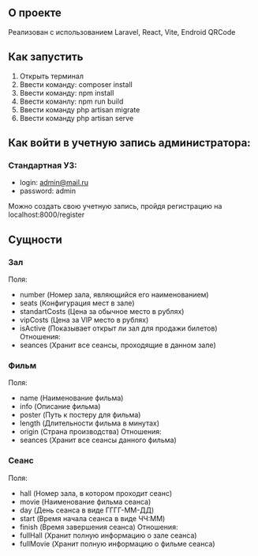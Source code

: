 ## О проекте

Реализован с использованием Laravel, React, Vite, Endroid QRCode

## Как запустить

1. Открыть терминал
2. Ввести команду: composer install
3. Ввести команду: npm install
4. Ввести команлу: npm run build
5. Ввести команду php artisan migrate
6. Ввести команду php artisan serve

## Как войти в учетную запись администратора:
### Стандартная УЗ:
* login: admin@mail.ru
* password: admin

Можно создать свою учетную запись, пройдя регистрацию на localhost:8000/register

## Сущности
### Зал
Поля:
* number (Номер зала, являющийся его наименованием)
* seats (Конфигурация мест в зале)
* standartCosts (Цена за обычное место в рублях)
* vipCosts (Цена за VIP место в рублях)
* isActive (Показывает открыт ли зал для продажи билетов)
Отношения:
* seances (Хранит все сеансы, проходящие в данном зале)
### Фильм
Поля:
* name (Наименование фильма)
* info (Описание фильма)
* poster (Путь к постеру для фильма)
* length (Длительности фильма в минутах)
* origin (Страна производства)
Отношения:
* seances (Хранит все сеансы данного фильма)
### Сеанс
Поля:
* hall (Номер зала, в котором проходит сеанс)
* movie (Наименование фильма сеанса)
* day (День сеанса в виде ГГГГ-ММ-ДД)
* start (Время начала сеанса в виде ЧЧ:ММ)
* finish (Время завершения сеанса)
Отношения:
* fullHall (Хранит полную информацию о зале сеанса)
* fullMovie (Хранит полную информацию о фильме сеанса)



